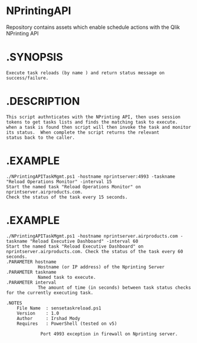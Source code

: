 # NPrintingAPI
Repository contains assets which enable schedule actions with the Qlik NPrinting API

# .SYNOPSIS  
    Execute task reloads (by name ) and return status message on success/failure.
     
# .DESCRIPTION  
    This script authnticates with the NPrinting API, then uses session tokens to get tasks lists and finds the matching task to execute.  
    when a task is found then script will then invoke the task and monitor its status.  When complete the script returns the relevant  
    status back to the caller.
# .EXAMPLE    
    ./NPrintingAPITaskMgmt.ps1 -hostname nprintserver:4993 -taskname "Reload Operations Monitor" -interval 15
    Start the named task "Reload Operations Monitor" on nprintserver.airproducts.com. 
    Check the status of the task every 15 seconds.
    
# .EXAMPLE
    ./NPrintingAPITaskMgmt.ps1 -hostname nprintserver.airproducts.com -taskname "Reload Executive Dashboard" -interval 60
    Start the named task "Reload Executive Dashboard" on nprintserver.airproducts.com. Check the status of the task every 60 seconds.
    .PARAMETER hostname
                Hostname (or IP address) of the Nprinting Server 
    .PARAMETER taskname
                Named task to execute.
    .PARAMETER interval
                The amount of time (in seconds) between task status checks for the currently executing task.
                  
    .NOTES  
        File Name  : sensetaskreload.ps1
        Version    : 1.0 
        Author     : Irshad Mody 
        Requires   : PowerShell (tested on v5)
                 
                 Port 4993 exception in firewall on Nprinting server.
